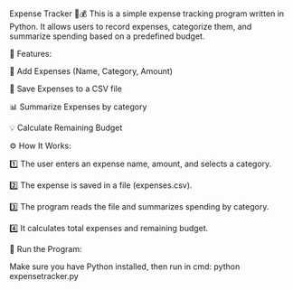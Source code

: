 Expense Tracker 📝💰
This is a simple expense tracking program written in Python. It allows users to record expenses, categorize them, and summarize spending based on a predefined budget.

📌 Features:

📝 Add Expenses (Name, Category, Amount)

📂 Save Expenses to a CSV file

📊 Summarize Expenses by category

💡 Calculate Remaining Budget


⚙️ How It Works:

1️⃣ The user enters an expense name, amount, and selects a category.

2️⃣ The expense is saved in a file (expenses.csv).

3️⃣ The program reads the file and summarizes spending by category.

4️⃣ It calculates total expenses and remaining budget.


🚀 Run the Program:

Make sure you have Python installed, then run in cmd:
python expensetracker.py
